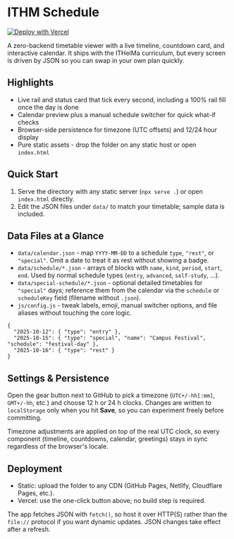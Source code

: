 # ITHM Schedule

[![Deploy with Vercel](https://vercel.com/button)](https://vercel.com/new/clone?repository-url=https://github.com/KARPED1EM/ITHM-Schedule)

A zero-backend timetable viewer with a live timeline, countdown card, and interactive calendar. It ships with the ITHeiMa curriculum, but every screen is driven by JSON so you can swap in your own plan quickly.

## Highlights
- Live rail and status card that tick every second, including a 100% rail fill once the day is done
- Calendar preview plus a manual schedule switcher for quick what-if checks
- Browser-side persistence for timezone (UTC offsets) and 12/24 hour display
- Pure static assets - drop the folder on any static host or open `index.html`

## Quick Start
1. Serve the directory with any static server (`npx serve .`) or open `index.html` directly.
2. Edit the JSON files under `data/` to match your timetable; sample data is included.

## Data Files at a Glance
- `data/calendar.json` - map `YYYY-MM-DD` to a schedule `type`, `"rest"`, or `"special"`. Omit a date to treat it as rest without showing a badge.
- `data/schedule/*.json` - arrays of blocks with `name`, `kind`, `period`, `start`, `end`. Used by normal schedule types (`entry`, `advanced`, `self-study`, ...).
- `data/special-schedule/*.json` - optional detailed timetables for `"special"` days; reference them from the calendar via the `schedule` or `scheduleKey` field (filename without `.json`).
- `js/config.js` - tweak labels, emoji, manual switcher options, and file aliases without touching the core logic.

```jsonc
{
  "2025-10-12": { "type": "entry" },
  "2025-10-15": { "type": "special", "name": "Campus Festival", "schedule": "festival-day" },
  "2025-10-16": { "type": "rest" }
}
```

## Settings & Persistence
Open the gear button next to GitHub to pick a timezone (`UTC+/-hh[:mm]`, `GMT+/-hh`, etc.) and choose 12 h or 24 h clocks. Changes are written to `localStorage` only when you hit **Save**, so you can experiment freely before committing.

Timezone adjustments are applied on top of the real UTC clock, so every component (timeline, countdowns, calendar, greetings) stays in sync regardless of the browser's locale.

## Deployment
- Static: upload the folder to any CDN (GitHub Pages, Netlify, Cloudflare Pages, etc.).
- Vercel: use the one-click button above; no build step is required.

The app fetches JSON with `fetch()`, so host it over HTTP(S) rather than the `file://` protocol if you want dynamic updates. JSON changes take effect after a refresh.
